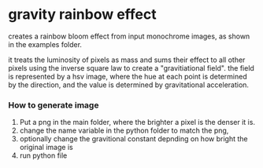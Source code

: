 # gravity rainbow effect
creates a rainbow bloom effect from input monochrome images, as shown in the examples folder.

it treats the luminosity of pixels as mass and sums their effect to all other pixels using the inverse square law to create a "gravitiational field". the field is represented by a hsv image, where the hue at each point is determined by the direction, and the value is determined by gravitational acceleration.

### How to generate image
1. Put a png in the main folder, where the brighter a pixel is the denser it is.
2. change the name variable in the python folder to match the png,
3. optionally change the gravitional constant depnding on how bright the original image is
4. run python file
